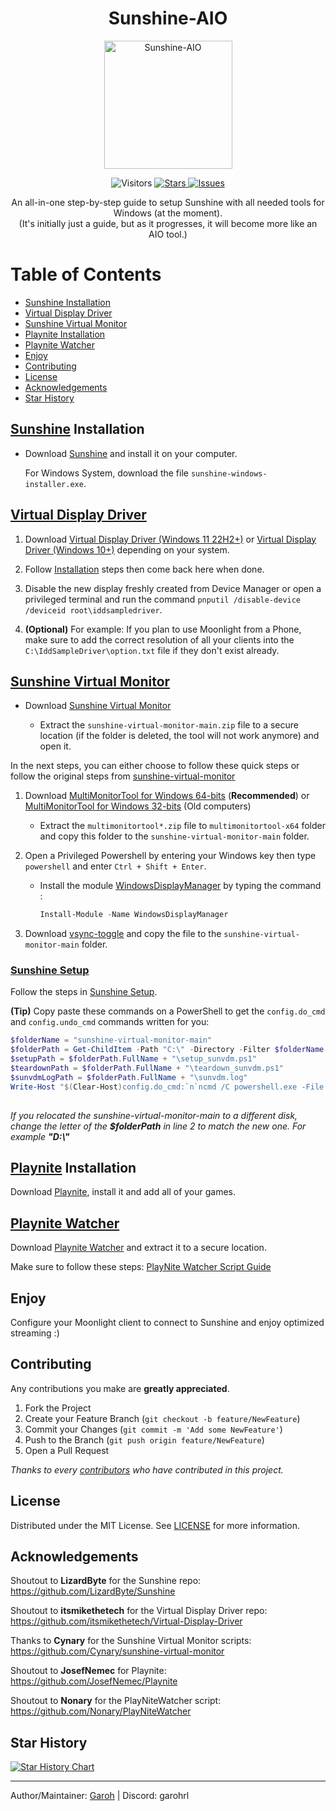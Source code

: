 <h1 align='center'>Sunshine-AIO</h1>
<p align="center">
<img src="https://github.com/LeGeRyChEeSe/Sunshine-AIO/blob/main/images/sunshine_aio.jpg?raw=true" align="center" height=205 alt="Sunshine-AIO" />
</p>
<p align="center">
<img src='https://visitor-badge.laobi.icu/badge?page_id=LeGeRyChEeSe.Sunshine-AIO', alt='Visitors'/>
<a href="https://github.com/LeGeRyChEeSe/Sunshine-AIO/stargazers">
<img src="https://img.shields.io/github/stars/LeGeRyChEeSe/Sunshine-AIO" alt="Stars"/>
</a>
<a href="https://github.com/LeGeRyChEeSe/Sunshine-AIO/issues">
<img src="https://img.shields.io/github/issues/LeGeRyChEeSe/Sunshine-AIO" alt="Issues"/>
</a>

<p align="center">
An all-in-one step-by-step guide to setup Sunshine with all needed tools for Windows (at the moment).<br>
(It's initially just a guide, but as it progresses, it will become more like an AIO tool.)
<p align="center">

# Table of Contents
- [Sunshine Installation](#sunshine-installation)
- [Virtual Display Driver](#virtual-display-driver)
- [Sunshine Virtual Monitor](#sunshine-virtual-monitor)
- [Playnite Installation](#playnite-installation)
- [Playnite Watcher](#playnite-watcher)
- [Enjoy](#enjoy)
- [Contributing](#contributing)
- [License](#license)
- [Acknowledgements](#acknowledgements)
- [Star History](#star-history)

## [Sunshine](https://github.com/LizardByte/Sunshine) Installation

- Download [Sunshine](https://github.com/LizardByte/Sunshine/releases/latest) and install it on your computer.

  For Windows System, download the file `sunshine-windows-installer.exe`.


## [Virtual Display Driver](https://github.com/itsmikethetech/Virtual-Display-Driver)

1. Download [Virtual Display Driver (Windows 11 22H2+)](https://github.com/itsmikethetech/Virtual-Display-Driver/releases/latest) or [Virtual Display Driver (Windows 10+)](https://github.com/itsmikethetech/Virtual-Display-Driver/releases) depending on your system.

2. Follow [Installation](https://github.com/itsmikethetech/Virtual-Display-Driver#installation) steps then come back here when done.

3. Disable the new display freshly created from Device Manager or open a privileged terminal and run the command `pnputil /disable-device /deviceid root\iddsampledriver`.

4. <b>(Optional)</b> For example: If you plan to use Moonlight from a Phone, make sure to add the correct resolution of all your clients into the `C:\IddSampleDriver\option.txt` file if they don't exist already.


## [Sunshine Virtual Monitor](https://github.com/Cynary/sunshine-virtual-monitor)

- Download [Sunshine Virtual Monitor](https://github.com/Cynary/sunshine-virtual-monitor/archive/refs/heads/main.zip)

	- Extract the `sunshine-virtual-monitor-main.zip` file to a secure location (if the folder is deleted, the tool will not work anymore) and open it.

In the next steps, you can either choose to follow these quick steps or follow the original steps from [sunshine-virtual-monitor](https://github.com/Cynary/sunshine-virtual-monitor#multi-monitor-tool)

1. Download [MultiMonitorTool for Windows 64-bits](https://www.nirsoft.net/utils/multimonitortool-x64.zip) (<b>Recommended</b>) or [MultiMonitorTool for Windows 32-bits](https://www.nirsoft.net/utils/multimonitortool.zip) (Old computers)

	- Extract the `multimonitortool*.zip` file to `multimonitortool-x64` folder and copy this folder to the `sunshine-virtual-monitor-main` folder.

2. Open a Privileged Powershell by entering your Windows key then type `powershell` and enter `Ctrl + Shift + Enter`.

	- Install the module [WindowsDisplayManager](https://github.com/patrick-theprogrammer/WindowsDisplayManager) by typing the command :
		```powershell
		Install-Module -Name WindowsDisplayManager
		```

4. Download [vsync-toggle](https://github.com/xanderfrangos/vsync-toggle/releases/latest) and copy the file to the `sunshine-virtual-monitor-main` folder.

### [Sunshine Setup](https://github.com/Cynary/sunshine-virtual-monitor#sunshine-setup)

Follow the steps in [Sunshine Setup](https://github.com/Cynary/sunshine-virtual-monitor#ui).

<b>(Tip)</b> Copy paste these commands on a PowerShell to get the `config.do_cmd` and `config.undo_cmd` commands written for you:

```powershell
$folderName = "sunshine-virtual-monitor-main"
$folderPath = Get-ChildItem -Path "C:\" -Directory -Filter $folderName -Recurse -ErrorAction SilentlyContinue | Select-Object -First 1
$setupPath = $folderPath.FullName + "\setup_sunvdm.ps1"
$teardownPath = $folderPath.FullName + "\teardown_sunvdm.ps1"
$sunvdmLogPath = $folderPath.FullName + "\sunvdm.log"
Write-Host "$(Clear-Host)config.do_cmd:`n`ncmd /C powershell.exe -File $setupPath %SUNSHINE_CLIENT_WIDTH% %SUNSHINE_CLIENT_HEIGHT% %SUNSHINE_CLIENT_FPS% %SUNSHINE_CLIENT_HDR% > $sunvdmLogPath 2>&1`n`n`n`nconfig.undo_cmd:`n`ncmd /C powershell.exe -File $teardownPath >> $sunvdmLogPath 2>&1`n`n`n`n"
 
```

<i>If you relocated the sunshine-virtual-monitor-main to a different disk, change the letter of the <b>$folderPath</b> in line 2 to match the new one. For example <b>"D:\\"</b></i>

## [Playnite](https://playnite.link) Installation

Download [Playnite](https://playnite.link/download/PlayniteInstaller.exe), install it and add all of your games.

## [Playnite Watcher](https://github.com/Nonary/PlayNiteWatcher)

Download [Playnite Watcher](https://github.com/Nonary/PlayNiteWatcher/releases/latest) and extract it to a secure location.

Make sure to follow these steps: [PlayNite Watcher Script Guide](https://github.com/Nonary/PlayNiteWatcher#playnite-watcher-script-guide)

## Enjoy

Configure your Moonlight client to connect to Sunshine and enjoy optimized streaming :)

## Contributing

Any contributions you make are **greatly appreciated**.

1. Fork the Project
2. Create your Feature Branch (`git checkout -b feature/NewFeature`)
3. Commit your Changes (`git commit -m 'Add some NewFeature'`)
4. Push to the Branch (`git push origin feature/NewFeature`)
5. Open a Pull Request


<i>Thanks to every [contributors](https://github.com/LeGeRyChEeSe/Sunshine-AIO/graphs/contributors) who have contributed in this project.</i>

## License

Distributed under the MIT License. See [LICENSE](https://github.com/LeGeRyChEeSe/Sunshine-AIO/blob/main/LICENSE) for more information.

## Acknowledgements

Shoutout to <b>LizardByte</b> for the Sunshine repo: https://github.com/LizardByte/Sunshine

Shoutout to <b>itsmikethetech</b> for the Virtual Display Driver repo: https://github.com/itsmikethetech/Virtual-Display-Driver

Thanks to <b>Cynary</b> for the Sunshine Virtual Monitor scripts: https://github.com/Cynary/sunshine-virtual-monitor

Shoutout to <b>JosefNemec</b> for Playnite: https://github.com/JosefNemec/Playnite

Shoutout to <b>Nonary</b> for the PlayNiteWatcher script: https://github.com/Nonary/PlayNiteWatcher

## Star History

[![Star History Chart](https://api.star-history.com/svg?repos=LeGeRyChEeSe/Sunshine-AIO&type=Date)](https://star-history.com/#LeGeRyChEeSe/Sunshine-AIO&Date)

----

Author/Maintainer: [Garoh](https://github.com/LeGeRyChEeSe/) | Discord: garohrl